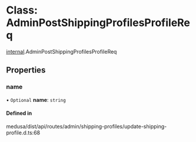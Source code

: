 # Class: AdminPostShippingProfilesProfileReq

[internal](../modules/internal-24.md).AdminPostShippingProfilesProfileReq

## Properties

### name

• `Optional` **name**: `string`

#### Defined in

medusa/dist/api/routes/admin/shipping-profiles/update-shipping-profile.d.ts:68
